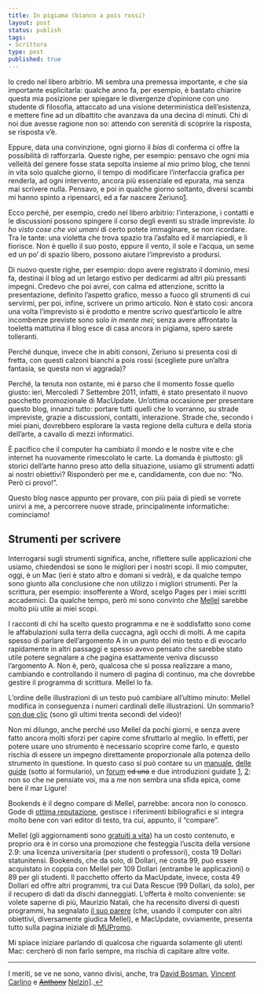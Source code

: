 ```yaml
--- 
title: In pigiama (bianco a pois rossi)
layout: post
status: publish
tags: 
- Scrittura
type: post
published: true
---
```

Io credo nel libero arbitrio. Mi sembra una premessa importante, e che sia importante esplicitarla: qualche anno fa, per esempio, è bastato chiarire questa mia posizione per spiegare le divergenze d’opinione con uno studente di filosofia, attaccato ad una visione deterministica dell’esistenza, e mettere fine ad un dibattito che avanzava da una decina di minuti. Chi di noi due avesse ragione non so: attendo con serenità di scoprire la risposta, se risposta v’è.



Eppure, data una convinzione, ogni giorno il <i>bias</i> di conferma ci offre la possibilità di rafforzarla. Queste righe, per esempio: pensavo che ogni mia velleità del genere fosse stata sepolta insieme al mio primo blog, che tenni in vita solo qualche giorno, il tempo di modificare l’interfaccia grafica per renderla, ad ogni intervento, ancora più essenziale ed epurata, ma senza mai scrivere nulla. Pensavo, e poi in qualche giorno soltanto, diversi scambi mi hanno spinto a ripensarci, ed a far nascere Zeriuno<a name="Ringraziamenti in nota"></a><a href="#1">1</a>.



Ecco perché, per esempio, credo nel libero arbitrio: l’interazione, i contatti e le discussioni possono spingere il corso degli eventi su strade impreviste. <i>Io ho visto cose che voi umani</i> di certo potete immaginare, se non ricordare. Tra le tante: una violetta che trova spazio tra l’asfalto ed il marciapiedi, e lì fiorisce. Non è quello il suo posto, eppure il vento, il sole e l’acqua, un seme ed un po’ di spazio libero, possono aiutare l’imprevisto a prodursi.



Di nuovo queste righe, per esempio: dopo avere registrato il dominio, mesi fa, destinai il blog ad un letargo estivo per dedicarmi ad altri più pressanti impegni. Credevo che poi avrei, con calma ed attenzione, scritto la presentazione, definito l’aspetto grafico, messo a fuoco gli strumenti di cui servirmi, per poi, infine, scrivere un primo articolo. Non è stato così: ancora una volta l’imprevisto si è prodotto e mentre scrivo quest’articolo le altre incombenze previste sono solo <i lang="la">in mente mei</i>; senza avere affrontato la toeletta mattutina il blog esce di casa ancora in pigiama, spero sarete tolleranti.



Perché dunque, invece che in abiti consoni, Zeriuno si presenta così di fretta, con questi calzoni bianchi a pois rossi (scegliete pure un’altra fantasia, se questa non vi aggrada)?

Perché, la tenuta non ostante, mi è parso che il momento fosse quello giusto: ieri, Mercoledì 7 Settembre 2011, infatti, è stato presentato il nuovo pacchetto promozionale di <span lang="en">MacUpdate</span>. Un’ottima occasione per presentare questo blog, innanzi tutto: portare tutti quelli che lo vorranno, su strade impreviste, grazie a discussioni, contatti, interazione. Strade che, secondo i miei piani, dovrebbero esplorare la vasta regione della cultura e della storia dell’arte, a cavallo di mezzi informatici.



È pacifico che il computer ha cambiato il mondo e le nostre vite e che internet ha nuovamente rimescolato le carte. La domanda è piuttosto: gli storici dell’arte hanno preso atto della situazione, usiamo gli strumenti adatti ai nostri obiettivi? Risponderò per me e, candidamente, con due no: “No. Però ci provo!”.

Questo blog nasce appunto per provare, con più paia di piedi se vorrete unirvi a me, a percorrere nuove strade, principalmente informatiche: cominciamo!

<h2 id="strumentiperscrivere">Strumenti per scrivere</h2>

Interrogarsi sugli strumenti significa, anche, riflettere sulle applicazioni che usiamo, chiedendosi se sono le migliori per i nostri scopi. Il mio computer, oggi, è un <span lang="en">Mac</span> (ieri è stato altro e domani si vedrà), e da qualche tempo sono giunto alla conclusione che non utilizzo i migliori strumenti. Per la scrittura, per esempio: insofferente a <span lang="en">Word</span>, scelgo <span lang="en">Pages</span> per i miei scritti accademici. Da qualche tempo, però mi sono convinto che <a href="http://redlers.com/">Mellel</a> sarebbe molto più utile ai miei scopi.



I racconti di chi ha scelto questo programma e ne è soddisfatto sono come le affabulazioni sulla terra della cuccagna, agli occhi di molti. A me capita spesso di parlare dell’argomento A in un punto del mio testo e di evocarlo rapidamente in altri passaggi e spesso avevo pensato che sarebbe stato utile potere segnalare a che pagina esattamente veniva discusso l’argomento A. Non è, però, qualcosa che si possa realizzare a mano, cambiando e controllando il numero di pagina di continuo, ma che dovrebbe gestire il programma di scrittura. Mellel lo fa.

L’ordine delle illustrazioni di un testo può cambiare all’ultimo minuto: Mellel modifica in conseguenza i numeri cardinali delle illustrazioni. Un sommario? <a href="http://redlers.com/supporttutorialmentionandtoc.html">con due clic</a> (sono gli ultimi trenta secondi del video)!



Non mi dilungo, anche perché uso Mellel da pochi giorni, e senza avere fatto ancora molti sforzi per capire come sfruttarlo al meglio. In effetti, per potere usare uno strumento è necessario scoprire come farlo, e questo rischia di essere un impegno direttamente proporzionale alla potenza dello strumento in questione. In questo caso si può contare su un <a href="http://www.connectnw.com/redlers/MellelGuide.pdf">manuale</a>, <a href="http://redlers.com/download.html">delle guide</a> (sotto al formulario), un <a href="http://forum.redlers.com/">forum</a> <del>ed una</del> e due introduzioni guidate <a href="http://www.macgeneration.com/labo/voir/98594">1</a>, <a href="http://www.atpm.com/14.01/mellel.shtml">2</a>: non so che ne pensiate voi, ma a me non sembra una sfida epica, come bere il mar Ligure!



<span lang="en">Bookends</span> è il degno compare di Mellel, parrebbe: ancora non lo conosco. Gode di <a href="http://www.macgeneration.com/news/voir/143671/bookends-11-nouvelle-interface">ottima reputazione</a>, gestisce i riferimenti bibliografici e si integra molto bene con vari editor di testo, tra cui, appunto, il “compare”.



Mellel (gli aggiornamenti sono <a href="http://www.macgeneration.com/news/voir/185452/mellel-2.8-nouvelles-fonctions-baisse-de-prix-et-mac-app-store">gratuiti a vita</a>) ha un costo contenuto, e proprio ora è in corso una promozione che festeggia l’uscita della versione 2.9: una licenza universitaria (per studenti o professori), costa 19 Dollari statunitensi. <span lang="en">Bookends</span>, che da solo, di Dollari, ne costa 99, può essere acquistato in coppia con Mellel per 109 Dollari (entrambe le applicazioni) o 89 per gli studenti. Il pacchetto offerto da <span lang="en">MacUpdate</span>, invece, costa 49 Dollari ed offre altri programmi, tra cui <span lang="en">Data Rescue</span> (99 Dollari, da solo), per il recupero di dati da dischi danneggiati. L’offerta è molto conveniente: se volete saperne di più, Maurizio Natali, che ha recensito diversi di questi programmi, ha segnalato <a href="http://www.saggiamente.com/blog/2011/09/07/macupdate-bundle-di-settembre-11-applicazioni-a-35e-compreso-toast-11/">il suo parere</a> (che, usando il computer con altri obiettivi, diversamente giudica Mellel), e <span lang="en">MacUpdate</span>, ovviamente, presenta tutto sulla pagina iniziale di <a href="https://www.mupromo.com/">MUPromo</a>.



Mi spiace iniziare parlando di qualcosa che riguarda solamente gli utenti <span lang="en">Mac</span>: cercherò di non farlo sempre, ma rischia di capitare altre volte.

<div class="footnotes">



<hr />



<a name="1"></a>



I meriti, se ve ne sono, vanno divisi, anche, tra <a href="http://davidbosman.fr/blog/index.php">David Bosman</a>, <a href="http://www.vincent-ca.tumblr.com/">Vincent Carlino</a> e <del><a href="http://anthonynelzin.com/">Anthony</a></del> <a href="http://metrozendodo.com/">Nelzin]</a>.<a href="#[1]"> ↩</a>



</div>
